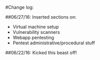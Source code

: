 #Change log:

##06/27/16: 
Inserted sections on:
* Virtual machine setup
* Vulnerability scanners
* Webapp pentesting
* Pentest administrative/procedural stuff

##06/22/16: 
Kicked this beast off!
